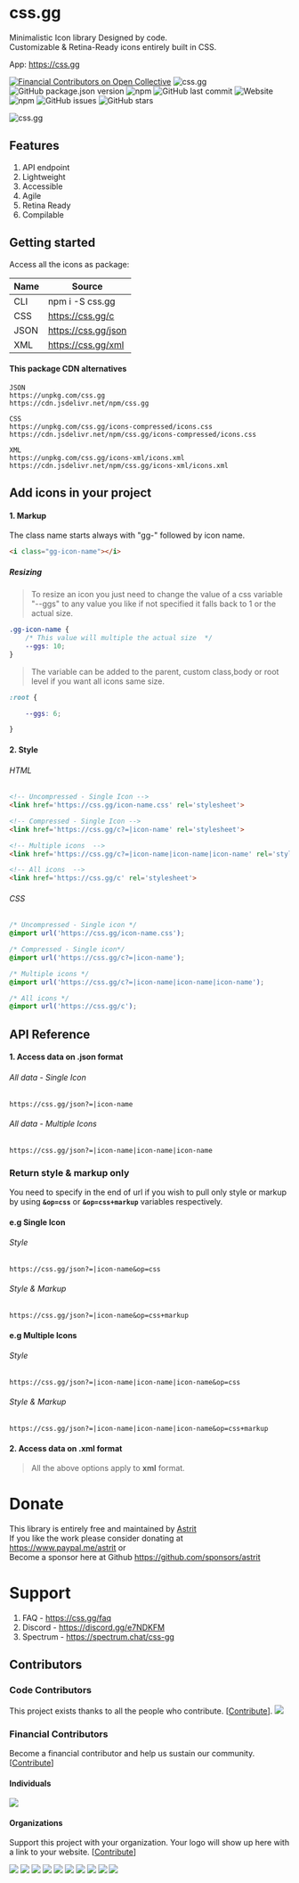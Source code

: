 # css.gg
Minimalistic Icon library Designed by code. \
Customizable & Retina-Ready icons entirely built in CSS.

App: https://css.gg

[![Financial Contributors on Open Collective](https://opencollective.com/css-gg/all/badge.svg?label=financial+contributors)](https://opencollective.com/css-gg) ![css.gg](https://img.shields.io/badge/dynamic/json.svg?label=Upvotes&query=%24.votes&url=https%3A%2F%2Fapi.phkit.me%2Fvotes%2F178517&logo=product-hunt&&logoColor=fff&color=DA552E&) ![GitHub package.json version](https://img.shields.io/github/package-json/v/astrit/css.gg) ![npm](https://img.shields.io/npm/v/css.gg) ![GitHub last commit](https://img.shields.io/github/last-commit/astrit/css.gg) ![Website](https://img.shields.io/website?url=https%3A%2F%2Fcss.gg) ![npm](https://img.shields.io/npm/dt/css.gg) ![GitHub issues](https://img.shields.io/github/issues/astrit/css.gg) ![GitHub stars](https://img.shields.io/github/stars/astrit/css.gg)

![css.gg](https://css.gg/fav/og.png)

## Features
1. API endpoint
2. Lightweight
3. Accessible
4. Agile
5. Retina Ready
6. Compilable


## Getting started
Access all the icons as package:

| Name         | Source                 |
| ------------ | ---------------------- |
| CLI          | npm i -S css.gg        |
| CSS          | https://css.gg/c       |
| JSON         | https://css.gg/json    |
| XML          | https://css.gg/xml     |

#### This package CDN alternatives
```
JSON
https://unpkg.com/css.gg
https://cdn.jsdelivr.net/npm/css.gg

CSS
https://unpkg.com/css.gg/icons-compressed/icons.css
https://cdn.jsdelivr.net/npm/css.gg/icons-compressed/icons.css

XML
https://unpkg.com/css.gg/icons-xml/icons.xml
https://cdn.jsdelivr.net/npm/css.gg/icons-xml/icons.xml
```


## Add icons in your project

#### 1. Markup
The class name starts always with "gg-" followed by icon name.
```html
<i class="gg-icon-name"></i>
```

##### Resizing
> To resize an icon you just need to change the value of a css variable "--ggs" to any value you like if not specified it falls back to 1 or the actual size.
```css
.gg-icon-name {
    /* This value will multiple the actual size  */
    --ggs: 10;
}
```
> The variable can be added to the parent, custom class,body or root level if you want all icons same size.
```css
:root {

    --ggs: 6;

}
```


#### 2. Style

###### HTML
```html
<!-- Uncompressed - Single Icon -->
<link href='https://css.gg/icon-name.css' rel='stylesheet'>

<!-- Compressed - Single Icon -->
<link href='https://css.gg/c?=|icon-name' rel='stylesheet'>

<!-- Multiple icons  -->
<link href='https://css.gg/c?=|icon-name|icon-name|icon-name' rel='stylesheet'>

<!-- All icons  -->
<link href='https://css.gg/c' rel='stylesheet'>
```

###### CSS
```css
/* Uncompressed - Single icon */
@import url('https://css.gg/icon-name.css');

/* Compressed - Single icon*/
@import url('https://css.gg/c?=|icon-name');

/* Multiple icons */
@import url('https://css.gg/c?=|icon-name|icon-name|icon-name');

/* All icons */
@import url('https://css.gg/c');
```

## API Reference
#### 1. Access data on .json format

###### All data - Single Icon
```
https://css.gg/json?=|icon-name
```
###### All data - Multiple Icons
```
https://css.gg/json?=|icon-name|icon-name|icon-name
```

### Return style & markup only

You need to specify in the end of url if you wish to pull only style or markup by using **`&op=css`** or **`&op=css+markup`** variables respectively.


#### e.g Single Icon
###### Style
```
https://css.gg/json?=|icon-name&op=css
```

###### Style & Markup
```
https://css.gg/json?=|icon-name&op=css+markup
```

#### e.g Multiple Icons

###### Style
```
https://css.gg/json?=|icon-name|icon-name|icon-name&op=css
```

###### Style & Markup
```
https://css.gg/json?=|icon-name|icon-name|icon-name&op=css+markup
```

#### 2. Access data on .xml format
> All the above options apply to **xml** format.

# Donate
This library is entirely free and maintained by [Astrit](https://github.com/astrit) \
If you like the work please consider donating at https://www.paypal.me/astrit or \
Become a sponsor here at Github https://github.com/sponsors/astrit

# Support
1. FAQ - https://css.gg/faq
2. Discord - https://discord.gg/e7NDKFM
3. Spectrum - https://spectrum.chat/css-gg
## Contributors

### Code Contributors

This project exists thanks to all the people who contribute. [[Contribute](CONTRIBUTING.md)].
<a href="https://github.com/astrit/css.gg/graphs/contributors"><img src="https://opencollective.com/css-gg/contributors.svg?width=890&button=false" /></a>

### Financial Contributors

Become a financial contributor and help us sustain our community. [[Contribute](https://opencollective.com/css-gg/contribute)]

#### Individuals

<a href="https://opencollective.com/css-gg"><img src="https://opencollective.com/css-gg/individuals.svg?width=890"></a>

#### Organizations

Support this project with your organization. Your logo will show up here with a link to your website. [[Contribute](https://opencollective.com/css-gg/contribute)]

<a href="https://opencollective.com/css-gg/organization/0/website"><img src="https://opencollective.com/css-gg/organization/0/avatar.svg"></a>
<a href="https://opencollective.com/css-gg/organization/1/website"><img src="https://opencollective.com/css-gg/organization/1/avatar.svg"></a>
<a href="https://opencollective.com/css-gg/organization/2/website"><img src="https://opencollective.com/css-gg/organization/2/avatar.svg"></a>
<a href="https://opencollective.com/css-gg/organization/3/website"><img src="https://opencollective.com/css-gg/organization/3/avatar.svg"></a>
<a href="https://opencollective.com/css-gg/organization/4/website"><img src="https://opencollective.com/css-gg/organization/4/avatar.svg"></a>
<a href="https://opencollective.com/css-gg/organization/5/website"><img src="https://opencollective.com/css-gg/organization/5/avatar.svg"></a>
<a href="https://opencollective.com/css-gg/organization/6/website"><img src="https://opencollective.com/css-gg/organization/6/avatar.svg"></a>
<a href="https://opencollective.com/css-gg/organization/7/website"><img src="https://opencollective.com/css-gg/organization/7/avatar.svg"></a>
<a href="https://opencollective.com/css-gg/organization/8/website"><img src="https://opencollective.com/css-gg/organization/8/avatar.svg"></a>
<a href="https://opencollective.com/css-gg/organization/9/website"><img src="https://opencollective.com/css-gg/organization/9/avatar.svg"></a>
